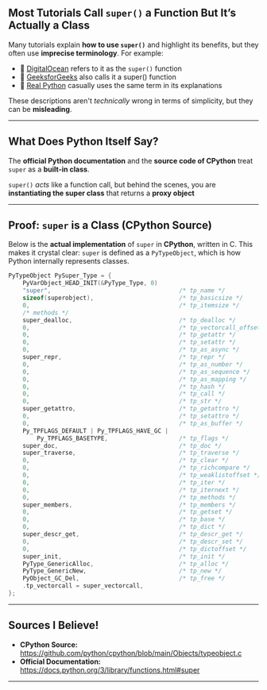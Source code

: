 ## Most Tutorials Call `super()` a Function But It’s Actually a Class

Many tutorials explain **how to use `super()`** and highlight its benefits, but they often use **imprecise terminology**. For example:

* 🔹 [DigitalOcean](https://www.digitalocean.com/community/tutorials/python-super) refers to it as the `super()` function
* 🔹 [GeeksforGeeks](https://www.geeksforgeeks.org/python-super/) also calls it a super() function
* 🔹 [Real Python](https://realpython.com/python-super/) casually uses the same term in its explanations

These descriptions aren't *technically* wrong in terms of simplicity, but they can be **misleading**.


---

##  What Does Python Itself Say?

The **official Python documentation** and the **source code of CPython** treat `super` as a **built-in class**.



`super()` *acts* like a function call, but behind the scenes, you are **instantiating the super class** that returns a **proxy object**

---

##  Proof: `super` is a Class (CPython Source)

Below is the **actual implementation** of `super` in **CPython**, written in C. This makes it crystal clear: `super` is defined as a `PyTypeObject`, which is how Python internally represents classes.

```c
PyTypeObject PySuper_Type = {
    PyVarObject_HEAD_INIT(&PyType_Type, 0)
    "super",                                    /* tp_name */
    sizeof(superobject),                        /* tp_basicsize */
    0,                                          /* tp_itemsize */
    /* methods */
    super_dealloc,                              /* tp_dealloc */
    0,                                          /* tp_vectorcall_offset */
    0,                                          /* tp_getattr */
    0,                                          /* tp_setattr */
    0,                                          /* tp_as_async */
    super_repr,                                 /* tp_repr */
    0,                                          /* tp_as_number */
    0,                                          /* tp_as_sequence */
    0,                                          /* tp_as_mapping */
    0,                                          /* tp_hash */
    0,                                          /* tp_call */
    0,                                          /* tp_str */
    super_getattro,                             /* tp_getattro */
    0,                                          /* tp_setattro */
    0,                                          /* tp_as_buffer */
    Py_TPFLAGS_DEFAULT | Py_TPFLAGS_HAVE_GC |
        Py_TPFLAGS_BASETYPE,                    /* tp_flags */
    super_doc,                                  /* tp_doc */
    super_traverse,                             /* tp_traverse */
    0,                                          /* tp_clear */
    0,                                          /* tp_richcompare */
    0,                                          /* tp_weaklistoffset */
    0,                                          /* tp_iter */
    0,                                          /* tp_iternext */
    0,                                          /* tp_methods */
    super_members,                              /* tp_members */
    0,                                          /* tp_getset */
    0,                                          /* tp_base */
    0,                                          /* tp_dict */
    super_descr_get,                            /* tp_descr_get */
    0,                                          /* tp_descr_set */
    0,                                          /* tp_dictoffset */
    super_init,                                 /* tp_init */
    PyType_GenericAlloc,                        /* tp_alloc */
    PyType_GenericNew,                          /* tp_new */
    PyObject_GC_Del,                            /* tp_free */
    .tp_vectorcall = super_vectorcall,
};
```

---

## Sources I Believe!

*  **CPython Source:** https://github.com/python/cpython/blob/main/Objects/typeobject.c
* **Official Documentation:** https://docs.python.org/3/library/functions.html#super
---
